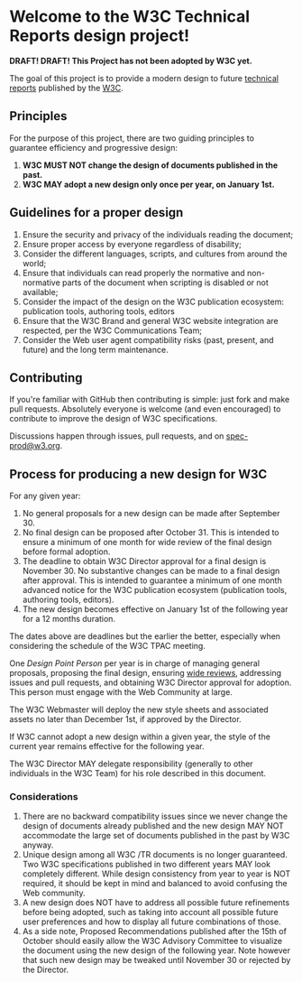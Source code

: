 # Welcome to the W3C Technical Reports design project!

**DRAFT! DRAFT! This Project has not been adopted by W3C yet.**

The goal of this project is to provide a modern design to future [technical reports](http://www.w3.org/TR/) published by the [W3C](http://www.w3.org/).

## Principles

For the purpose of this project, there are two guiding principles to guarantee efficiency and progressive design:

1. **W3C MUST NOT change the design of documents published in the past.**
2. **W3C MAY adopt a new design only once per year, on January 1st.**

## Guidelines for a proper design

1. Ensure the security and privacy of the individuals reading the document;
2. Ensure proper access by everyone regardless of disability;
3. Consider the different languages, scripts, and cultures from around the world;
4. Ensure that individuals can read properly the normative and non-normative parts of the document when scripting is disabled or not available;
5. Consider the impact of the design on the W3C publication ecosystem: publication tools, authoring tools, editors
6. Ensure that the W3C Brand and general W3C website integration are respected, per the W3C Communications Team;
7. Consider the Web user agent compatibility risks (past, present, and future) and the long term maintenance.

## Contributing

If you're familiar with GitHub then contributing is simple: just fork and make pull requests. Absolutely everyone is welcome (and even encouraged) to contribute to improve the design of W3C specifications.

Discussions happen through issues, pull requests, and on spec-prod@w3.org.

## Process for producing a new design for W3C

For any given year:

1. No general proposals for a new design can be made after September 30.
2. No final design can be proposed after October 31. This is intended to ensure a minimum of one month for wide review of the final design before formal adoption.
3. The deadline to obtain W3C Director approval for a final design is November 30. No substantive changes can be made to a final design after approval. This is intended to guarantee a minimum of one month advanced notice for the W3C publication ecosystem (publication tools, authoring tools, editors).
4. The new design becomes effective on January 1st of the following year for a 12 months duration.

The dates above are deadlines but the earlier the better, especially when considering the schedule of the W3C TPAC meeting.

One _Design Point Person_ per year is in charge of managing general proposals, proposing the final design, ensuring [wide reviews](http://www.w3.org/2014/Process-20140801/#wide-review), addressing issues and pull requests, and obtaining W3C Director approval for adoption. This person must engage with the Web Community at large.

The W3C Webmaster will deploy the new style sheets and associated assets no later than December 1st, if approved by the Director.

If W3C cannot adopt a new design within a given year, the style of the current year remains effective for the following year.

The W3C Director MAY delegate responsibility (generally to other individuals in the W3C Team) for his role described in this document.

### Considerations

1. There are no backward compatibility issues since we never change the design of documents already published and the new design MAY NOT accommodate the large set of documents published in the past by W3C anyway.
2. Unique design among all W3C /TR documents is no longer guaranteed. Two W3C specifications published in two different years MAY look completely different. While design consistency from year to year is NOT required, it should be kept in mind and balanced to avoid confusing the Web community.
3. A new design does NOT have to address all possible future refinements before being adopted, such as taking into account all possible future user preferences and how to display all future combinations of those.
4. As a side note, Proposed Recommendations published after the 15th of October should easily allow the W3C Advisory Committee to visualize the document using the new design of the following year. Note however that such new design may be tweaked until November 30 or rejected by the Director.
